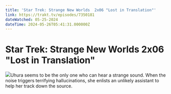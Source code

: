 ```yaml
---
title: 'Star Trek: Strange New Worlds  2x06 "Lost in Translation"' 
link: https://trakt.tv/episodes/7350181
dateWatched: 05-25-2024
dateTime: 2024-05-26T05:41:31.000000Z
---
```

# Star Trek: Strange New Worlds  2x06 "Lost in Translation"

![](https://walter.trakt.tv/images/episodes/007/350/181/screenshots/thumb/cef4c6cb1f.jpg)Uhura seems to be the only one who can hear a strange sound. When the noise triggers terrifying hallucinations, she enlists an unlikely assistant to help her track down the source.